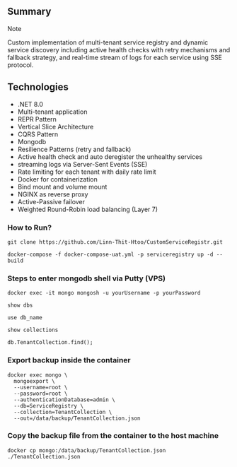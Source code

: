 ## Summary
> [!NOTE]  
> Custom implementation of multi-tenant service registry and dynamic service discovery including active health checks with retry mechanisms and fallback strategy, and real-time stream of logs for each service using SSE protocol.

## Technologies
* .NET 8.0
* Multi-tenant application
* REPR Pattern
* Vertical Slice Architecture
* CQRS Pattern
* Mongodb
* Resilience Patterns (retry and fallback)
* Active health check and auto deregister the unhealthy services
* streaming logs via Server-Sent Events (SSE)
* Rate limiting for each tenant with daily rate limit
* Docker for containerization
* Bind mount and volume mount
* NGINX as reverse proxy
* Active-Passive failover
* Weighted Round-Robin load balancing (Layer 7)

### How to Run?

```
git clone https://github.com/Linn-Thit-Htoo/CustomServiceRegistr.git
```

```
docker-compose -f docker-compose-uat.yml -p serviceregistry up -d --build
```

### Steps to enter mongodb shell via Putty (VPS)

```
docker exec -it mongo mongosh -u yourUsername -p yourPassword
```

```
show dbs
```

```
use db_name
```

```
show collections
```

```
db.TenantCollection.find();
```

### Export backup inside the container
```
docker exec mongo \
  mongoexport \
  --username=root \
  --password=root \
  --authenticationDatabase=admin \
  --db=ServiceRegistry \
  --collection=TenantCollection \
  --out=/data/backup/TenantCollection.json
```
### Copy the backup file from the container to the host machine
```
docker cp mongo:/data/backup/TenantCollection.json ./TenantCollection.json
```
